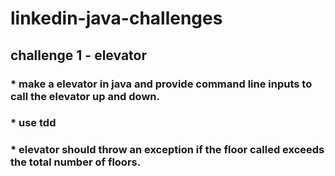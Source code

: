 # linkedin-java-challenges

## challenge 1  - elevator
### * make a elevator in java and provide command line inputs to call the elevator up and down. 
### * use tdd
### * elevator should throw an exception if the floor called exceeds the total number of floors.